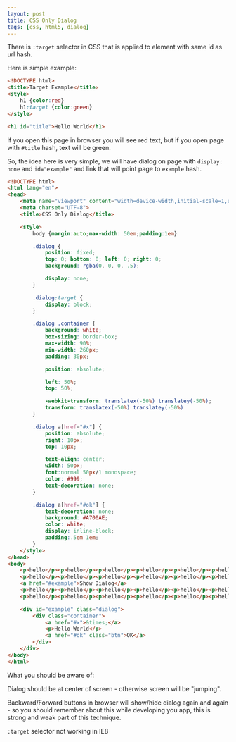 ```yaml
---
layout: post
title: CSS Only Dialog
tags: [css, html5, dialog]
---
```


There is `:target` selector in CSS that is applied to element with same id as url hash.

Here is simple example:

```html
<!DOCTYPE html>
<title>Target Example</title>
<style>
    h1 {color:red}
    h1:target {color:green}
</style>

<h1 id="title">Hello World</h1>
```

If you open this page in browser you will see red text, but if you open page with `#title` hash, text will be green.

So, the idea here is very simple, we will have dialog on page with `display: none` and `id="example"` and link that will point page to `example` hash.

```html
<!DOCTYPE html>
<html lang="en">
<head>
    <meta name="viewport" content="width=device-width,initial-scale=1,user-scalable=no" />
    <meta charset="UTF-8">
    <title>CSS Only Dialog</title>

    <style>
        body {margin:auto;max-width: 50em;padding:1em}

        .dialog {
            position: fixed;
            top: 0; bottom: 0; left: 0; right: 0;
            background: rgba(0, 0, 0, .5);

            display: none;
        }

        .dialog:target {
            display: block;
        }

        .dialog .container {
            background: white;
            box-sizing: border-box;
            max-width: 90%;
            min-width: 260px;
            padding: 30px;

            position: absolute;

            left: 50%;
            top: 50%;

            -webkit-transform: translatex(-50%) translatey(-50%);
            transform: translatex(-50%) translatey(-50%)
        }

        .dialog a[href="#x"] {
            position: absolute;
            right: 10px;
            top: 10px;

            text-align: center;
            width: 50px;
            font:normal 50px/1 monospace;
            color: #999;
            text-decoration: none;
        }

        .dialog a[href="#ok"] {
            text-decoration: none;
            background: #A700AE;
            color: white;
            display: inline-block;
            padding:.5em 1em;
        }
    </style>
</head>
<body>
    <p>hello</p><p>hello</p><p>hello</p><p>hello</p><p>hello</p><p>hello</p><p>hello</p><p>hello</p><p>hello</p>
    <p>hello</p><p>hello</p><p>hello</p><p>hello</p><p>hello</p><p>hello</p><p>hello</p><p>hello</p><p>hello</p>
    <a href="#example">Show Dialog</a>
    <p>hello</p><p>hello</p><p>hello</p><p>hello</p><p>hello</p><p>hello</p><p>hello</p><p>hello</p><p>hello</p>
    <p>hello</p><p>hello</p><p>hello</p><p>hello</p><p>hello</p><p>hello</p><p>hello</p><p>hello</p><p>hello</p>

    <div id="example" class="dialog">
        <div class="container">
            <a href="#x">&times;</a>
            <p>Hello World</p>
            <a href="#ok" class="btn">OK</a>
        </div>
    </div>
</body>
</html>
```

What you should be aware of:

Dialog should be at center of screen - otherwise screen will be "jumping".

Backward/Forward buttons in browser will show/hide dialog again and again - so you should remember about this while developing you app, this is strong and weak part of this technique.

`:target` selector not working in IE8
